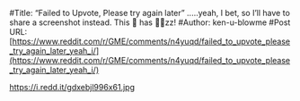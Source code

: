#Title: “Failed to Upvote, Please try again later” .....yeah, I bet, so I’ll have to share a screenshot instead. This 🦍 has 💎🤲zz!
#Author: ken-u-blowme
#Post URL: [https://www.reddit.com/r/GME/comments/n4yuqd/failed_to_upvote_please_try_again_later_yeah_i/](https://www.reddit.com/r/GME/comments/n4yuqd/failed_to_upvote_please_try_again_later_yeah_i/)


https://i.redd.it/gdxebjl996x61.jpg